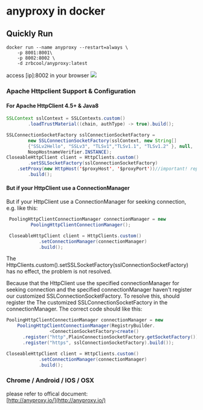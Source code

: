 # anyproxy in docker
## Quickly Run
```
docker run --name anyproxy --restart=always \
    -p 8001:8001\
    -p 8002:8002 \
    -d zrbcool/anyproxy:latest
```
access [ip]:8002 in your browser
![](http://oss.zrbcool.top/picgo/anyproxy.png-gh)

### Apache Httpclient Support & Configuration
#### For Apache HttpClient 4.5+ & Java8
```java
SSLContext sslContext = SSLContexts.custom()
        .loadTrustMaterial((chain, authType) -> true).build();

SSLConnectionSocketFactory sslConnectionSocketFactory =
        new SSLConnectionSocketFactory(sslContext, new String[]
        {"SSLv2Hello", "SSLv3", "TLSv1","TLSv1.1", "TLSv1.2" }, null,
        NoopHostnameVerifier.INSTANCE);
CloseableHttpClient client = HttpClients.custom()
        .setSSLSocketFactory(sslConnectionSocketFactory)
	.setProxy(new HttpHost('$proxyHost', '$proxyPort'))//important! replace $proxyHost and $proxyPort with your real value
        .build();
```
#### But if your HttpClient use a ConnectionManager
But if your HttpClient use a ConnectionManager for seeking connection, e.g. like this:
```java
 PoolingHttpClientConnectionManager connectionManager = new 
         PoolingHttpClientConnectionManager();

 CloseableHttpClient client = HttpClients.custom()
            .setConnectionManager(connectionManager)
            .build();
```
The HttpClients.custom().setSSLSocketFactory(sslConnectionSocketFactory) has no effect, the problem is not resolved.  

Because that the HttpClient use the specified connectionManager for seeking connection and the specified connectionManager haven't register our customized SSLConnectionSocketFactory. To resolve this, should register the The customized SSLConnectionSocketFactory in the connectionManager. The correct code should like this:  
```java
PoolingHttpClientConnectionManager connectionManager = new 
    PoolingHttpClientConnectionManager(RegistryBuilder.
                <ConnectionSocketFactory>create()
      .register("http",PlainConnectionSocketFactory.getSocketFactory())
      .register("https", sslConnectionSocketFactory).build());

CloseableHttpClient client = HttpClients.custom()
            .setConnectionManager(connectionManager)
            .build();
```
### Chrome / Android / IOS / OSX
please refer to offical document:  
[http://anyproxy.io/](http://anyproxy.io/)
